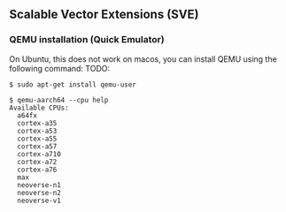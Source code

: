 ## Scalable Vector Extensions (SVE)


### QEMU installation (Quick Emulator)
On Ubuntu, this does not work on macos, you can install QEMU using the following command:
TODO:
```console
$ sudo apt-get install qemu-user
```
```console
$ qemu-aarch64 --cpu help
Available CPUs:
  a64fx
  cortex-a35
  cortex-a53
  cortex-a55
  cortex-a57
  cortex-a710
  cortex-a72
  cortex-a76
  max
  neoverse-n1
  neoverse-n2
  neoverse-v1
```
